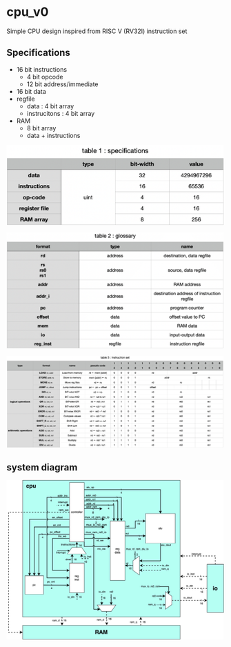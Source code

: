 # cpu_v0

Simple CPU design inspired from RISC V (RV32I) instruction set

## Specifications
- 16 bit instructions
    - 4 bit opcode
    - 12 bit address/immediate
- 16 bit data
- regfile
    - data : 4 bit array
    - instrucitons : 4 bit array
- RAM
    - 8 bit array
    - data + instructions

![specs](resources/specs.png)

![gloassry](resources/glossary.png)

![instruction_set](resources/instruction_set.png)

## system diagram
![system_diagram](resources/system_diagram.drawio.png)

